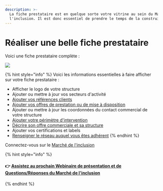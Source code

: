 ```yaml
---
description: >-
  La fiche prestataire est en quelque sorte votre vitrine au sein du Marché de
  l'inclusion. Il est donc essentiel de prendre le temps de la construire.
---
```


# Réaliser une belle fiche prestataire

Voici une fiche prestataire complète :

![](../../.gitbook/assets/image%20%28119%29.png)

{% hint style="info" %}
Voici les informations essentielles à faire afficher sur votre fiche prestataire :

* Afficher le logo de votre structure
* Ajouter ou mettre à jour vos secteurs d'activité
* [Ajouter vos références clients](ajouter-mes-references-clients.md)
* [Ajouter vos offres de prestation ou de mise à disposition](publier-mon-offre-de-prestation.md)
* Ajouter ou mettre à jour les coordonnées du contact commercial de votre structure
* [Ajouter votre périmètre d'intervention](ajouter-votre-perimetre-dintervention.md)
* [Décrire son offre commerciale et sa structure](decrire-son-offre-commerciale-et-sa-structure.md)
* Ajouter vos certifications et labels
* [Renseigner le réseau auquel vous êtes adhérent](renseigner-le-reseau-auquel-vous-adherez.md)
{% endhint %}

Connectez-vous sur le [Marché de l'inclusion](https://lemarche.inclusion.beta.gouv.fr/)

{% hint style="info" %}
#### **👉** [Assistez au prochain Webinaire de présentation et de Questions/Réponses du Marché de l'inclusion](../../rendez-vous-webinaires/le-marche-de-linclusion.md#assistez-au-prochain-webinaire-de-presentation-de-loutil)
{% endhint %}


